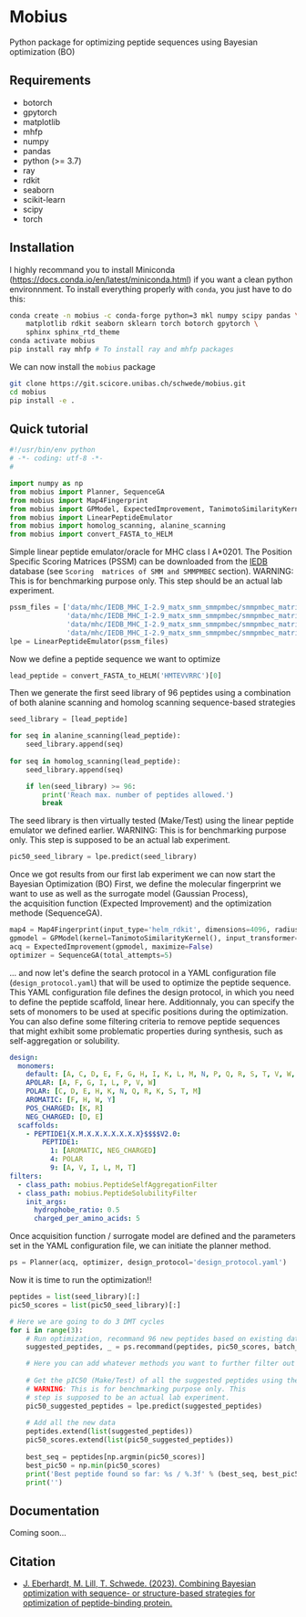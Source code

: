 # Mobius

Python package for optimizing peptide sequences using Bayesian optimization (BO)

## Requirements
* botorch
* gpytorch
* matplotlib
* mhfp
* numpy
* pandas
* python (>= 3.7)
* ray
* rdkit
* seaborn
* scikit-learn
* scipy 
* torch

## Installation

I highly recommand you to install Miniconda (https://docs.conda.io/en/latest/miniconda.html) if you want a clean python environnment. To install everything properly with `conda`, you just have to do this:

```bash
conda create -n mobius -c conda-forge python=3 mkl numpy scipy pandas \
    matplotlib rdkit seaborn sklearn torch botorch gpytorch \
    sphinx sphinx_rtd_theme
conda activate mobius
pip install ray mhfp # To install ray and mhfp packages
```

We can now install the `mobius` package
```bash
git clone https://git.scicore.unibas.ch/schwede/mobius.git
cd mobius
pip install -e .
```

## Quick tutorial

```python
#!/usr/bin/env python
# -*- coding: utf-8 -*-
#

import numpy as np
from mobius import Planner, SequenceGA
from mobius import Map4Fingerprint
from mobius import GPModel, ExpectedImprovement, TanimotoSimilarityKernel
from mobius import LinearPeptideEmulator
from mobius import homolog_scanning, alanine_scanning
from mobius import convert_FASTA_to_HELM
```

Simple linear peptide emulator/oracle for MHC class I A*0201. The Position Specific Scoring Matrices
(PSSM) can be downloaded from the [IEDB](http://tools.iedb.org/mhci/download/) database (see `Scoring 
matrices of SMM and SMMPMBEC` section). WARNING: This is for benchmarking purpose only. This step should be an 
actual lab experiment.
```python
pssm_files = ['data/mhc/IEDB_MHC_I-2.9_matx_smm_smmpmbec/smmpmbec_matrix/HLA-A-02:01-8.txt',
              'data/mhc/IEDB_MHC_I-2.9_matx_smm_smmpmbec/smmpmbec_matrix/HLA-A-02:01-9.txt',
              'data/mhc/IEDB_MHC_I-2.9_matx_smm_smmpmbec/smmpmbec_matrix/HLA-A-02:01-10.txt',
              'data/mhc/IEDB_MHC_I-2.9_matx_smm_smmpmbec/smmpmbec_matrix/HLA-A-02:01-11.txt']
lpe = LinearPeptideEmulator(pssm_files)
```

Now we define a peptide sequence we want to optimize
```python
lead_peptide = convert_FASTA_to_HELM('HMTEVVRRC')[0]
```

Then we generate the first seed library of 96 peptides using a combination of both alanine scanning 
and homolog scanning sequence-based strategies
```python
seed_library = [lead_peptide]

for seq in alanine_scanning(lead_peptide):
    seed_library.append(seq)
    
for seq in homolog_scanning(lead_peptide):
    seed_library.append(seq)

    if len(seed_library) >= 96:
        print('Reach max. number of peptides allowed.')
        break
```

The seed library is then virtually tested (Make/Test) using the linear peptide emulator we defined earlier.
WARNING: This is for benchmarking purpose only. This step is supposed to be an actual lab experiment.
```python
pic50_seed_library = lpe.predict(seed_library)
```

Once we got results from our first lab experiment we can now start the Bayesian Optimization (BO) First, 
we define the molecular fingerprint we want to use as well as the surrogate model (Gaussian Process),  
the acquisition function (Expected Improvement) and the optimization methode (SequenceGA).
```python
map4 = Map4Fingerprint(input_type='helm_rdkit', dimensions=4096, radius=1)
gpmodel = GPModel(kernel=TanimotoSimilarityKernel(), input_transformer=map4)
acq = ExpectedImprovement(gpmodel, maximize=False)
optimizer = SequenceGA(total_attempts=5)
```

... and now let's define the search protocol in a YAML configuration file (`design_protocol.yaml`) that will be used 
to optimize the peptide sequence. This YAML configuration file defines the design protocol, in which you need 
to define the peptide scaffold, linear here. Additionnaly, you can specify the sets of monomers to be used at 
specific positions during the optimization.  You can also define some filtering criteria to remove peptide sequences 
that might exhibit some problematic properties during synthesis, such as self-aggregation or solubility.

```YAML
design:
  monomers: 
    default: [A, C, D, E, F, G, H, I, K, L, M, N, P, Q, R, S, T, V, W, Y]
    APOLAR: [A, F, G, I, L, P, V, W]
    POLAR: [C, D, E, H, K, N, Q, R, K, S, T, M]
    AROMATIC: [F, H, W, Y]
    POS_CHARGED: [K, R]
    NEG_CHARGED: [D, E]
  scaffolds:
    - PEPTIDE1{X.M.X.X.X.X.X.X.X}$$$$V2.0:
        PEPTIDE1:
          1: [AROMATIC, NEG_CHARGED]
          4: POLAR
          9: [A, V, I, L, M, T]
filters:
  - class_path: mobius.PeptideSelfAggregationFilter
  - class_path: mobius.PeptideSolubilityFilter
    init_args:
      hydrophobe_ratio: 0.5
      charged_per_amino_acids: 5

```

Once acquisition function / surrogate model are defined and the parameters set in the YAML 
configuration file, we can initiate the planner method.
```python
ps = Planner(acq, optimizer, design_protocol='design_protocol.yaml')
```

Now it is time to run the optimization!!

```python
peptides = list(seed_library)[:]
pic50_scores = list(pic50_seed_library)[:]

# Here we are going to do 3 DMT cycles
for i in range(3):
    # Run optimization, recommand 96 new peptides based on existing data
    suggested_peptides, _ = ps.recommand(peptides, pic50_scores, batch_size=96)

    # Here you can add whatever methods you want to further filter out peptides
    
    # Get the pIC50 (Make/Test) of all the suggested peptides using the MHC emulator
    # WARNING: This is for benchmarking purpose only. This 
    # step is supposed to be an actual lab experiment.
    pic50_suggested_peptides = lpe.predict(suggested_peptides)
    
    # Add all the new data
    peptides.extend(list(suggested_peptides))
    pic50_scores.extend(list(pic50_suggested_peptides))
    
    best_seq = peptides[np.argmin(pic50_scores)]
    best_pic50 = np.min(pic50_scores)
    print('Best peptide found so far: %s / %.3f' % (best_seq, best_pic50))
    print('')
```

## Documentation

Coming soon...

## Citation

* [J. Eberhardt, M. Lill, T. Schwede. (2023). Combining Bayesian optimization with sequence- or structure-based strategies for optimization of peptide-binding protein.](https://doi.org/10.26434/chemrxiv-2023-b7l81)
